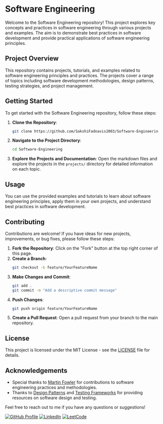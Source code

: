# Software Engineering

Welcome to the Software Engineering repository! This project explores key concepts and practices in software engineering through various projects and examples. The aim is to demonstrate best practices in software development and provide practical applications of software engineering principles.

## Project Overview

This repository contains projects, tutorials, and examples related to software engineering principles and practices. The projects cover a range of topics including software development methodologies, design patterns, testing strategies, and project management.

## Getting Started

To get started with the Software Engineering repository, follow these steps:

1. **Clone the Repository**:
   ```bash
   git clone https://github.com/SakshiFadnavis2003/Software-Engineering.git
   ```

2. **Navigate to the Project Directory**:
   ```bash
   cd Software-Engineering
   ```

3. **Explore the Projects and Documentation**:
   Open the markdown files and explore the projects in the `projects/` directory for detailed information on each topic.

## Usage

You can use the provided examples and tutorials to learn about software engineering principles, apply them in your own projects, and understand best practices in software development.

## Contributing

Contributions are welcome! If you have ideas for new projects, improvements, or bug fixes, please follow these steps:

1. **Fork the Repository**: Click on the "Fork" button at the top right corner of this page.
2. **Create a Branch**:
   ```bash
   git checkout -b feature/YourFeatureName
   ```
3. **Make Changes and Commit**:
   ```bash
   git add .
   git commit -m "Add a descriptive commit message"
   ```
4. **Push Changes**:
   ```bash
   git push origin feature/YourFeatureName
   ```
5. **Create a Pull Request**: Open a pull request from your branch to the main repository.

## License

This project is licensed under the MIT License - see the [LICENSE](LICENSE) file for details.

## Acknowledgements

- Special thanks to [Martin Fowler](https://martinfowler.com/) for contributions to software engineering practices and methodologies.
- Thanks to [Design Patterns](https://www.oodesign.com/) and [Testing Frameworks](https://www.softwaretestinghelp.com/) for providing resources on software design and testing.

Feel free to reach out to me if you have any questions or suggestions!

[![GitHub Profile](https://img.shields.io/badge/Profile-Sakshi%20Fadnavis-blue?logo=github&style=flat-square)](https://github.com/SakshiFadnavis2003)
[![LinkedIn](https://img.shields.io/badge/LinkedIn-Sakshi%20Fadnavis-blue?logo=linkedin&style=flat-square)](https://www.linkedin.com/in/sakshi-fadnavis-3023a9240/)
[![LeetCode](https://img.shields.io/badge/LeetCode-Sakshi%20Fadnavis-orange?logo=leetcode&style=flat-square)](https://leetcode.com/u/fadnavis_sakshi/)
